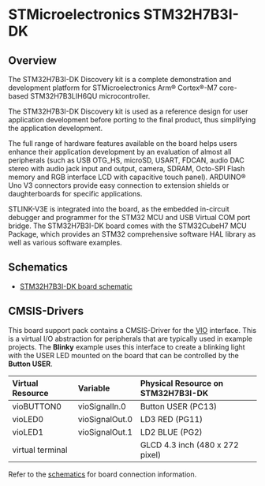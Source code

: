 # STMicroelectronics STM32H7B3I-DK

## Overview

The STM32H7B3I-DK Discovery kit is a complete demonstration and development platform for STMicroelectronics Arm® Cortex®-M7 core-based STM32H7B3LIH6QU microcontroller.

The STM32H7B3I-DK Discovery kit is used as a reference design for user application development before porting to the final product, thus simplifying the application development.

The full range of hardware features available on the board helps users enhance their application development by an evaluation of almost all peripherals (such as USB OTG_HS, microSD, USART, FDCAN, audio DAC stereo with audio jack input and output, camera, SDRAM, Octo-SPI Flash memory and RGB interface LCD with capacitive touch panel). ARDUINO® Uno V3 connectors provide easy connection to extension shields or daughterboards for specific applications.

STLINK-V3E is integrated into the board, as the embedded in-circuit debugger and programmer for the STM32 MCU and USB Virtual COM port bridge.
The STM32H7B3I-DK board comes with the STM32CubeH7 MCU Package, which provides an STM32 comprehensive software HAL library as well as various software examples. 

## Schematics

- [STM32H7B3I-DK board schematic](https://www.st.com/resource/en/schematic_pack/mb1332-h7b3i-c01_schematic.pdf)

## CMSIS-Drivers

This board support pack contains a CMSIS-Driver for the [VIO](https://arm-software.github.io/CMSIS_5/develop/Driver/html/group__vio__interface__gr.html) interface. This is a virtual I/O abstraction for peripherals that are typically used in example projects. The **Blinky** example uses this interface to create a blinking light with the USER LED mounted on the board that can be controlled by the **Button USER**.

Virtual Resource  | Variable       | Physical Resource on STM32H7B3I-DK |
:-----------------|:---------------|:-----------------------------------|
vioBUTTON0        | vioSignalIn.0  | Button USER (PC13)                 |
vioLED0           | vioSignalOut.0 | LD3 RED (PG11)                     |
vioLED1           | vioSignalOut.1 | LD2 BLUE (PG2)                     |
virtual terminal  |                | GLCD 4.3 inch (480 x 272 pixel)    |

Refer to the [schematics](#schematics) for board connection information.
